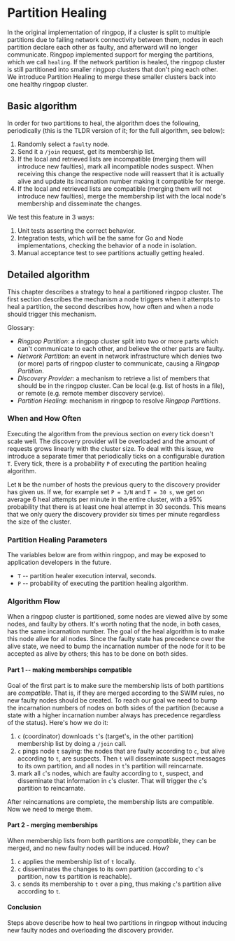 # Partition Healing

In the original implementation of ringpop, if a cluster is split to multiple partitions due to failing network connectivity between them, nodes in each partition declare each other as faulty, and afterward will no longer communicate. Ringpop implemented support for merging the partitions, which we call `healing`. If the network partition is healed, the ringpop cluster is still partitioned into smaller ringpop clusters that don't ping each other. We introduce Partition Healing to merge these smaller clusters back into one healthy ringpop cluster.

## Basic algorithm

In order for two partitions to heal, the algorithm does the following, periodically (this is the TLDR version of it; for the full algorithm, see below):

1. Randomly select a `faulty` node.
2. Send it a `/join` request, get its membership list.
3. If the local and retrieved lists are incompatible (merging them will introduce new faulties), mark all incompatible nodes suspect. When receiving this change the respective node will reassert that it is actually alive and update its incarnation number making it compatible for merge.
4. If the local and retrieved lists are compatible (merging them will not introduce new faulties), merge the membership list with the local node's membership and disseminate the changes.

We test this feature in 3 ways:

1. Unit tests asserting the correct behavior.
2. Integration tests, which will be the same for Go and Node implementations, checking the behavior of a node in isolation.
3. Manual acceptance test to see partitions actually getting healed.

## Detailed algorithm

This chapter describes a strategy to heal a partitioned ringpop cluster. The first section describes the mechanism a node triggers when it attempts to heal a partition, the second describes how, how often and when a node should trigger this mechanism.

Glossary:

* _Ringpop Partition_: a ringpop cluster split into two or more parts which can't communicate to each other, and believe the other parts are faulty.
* _Network Partition_: an event in network infrastructure which denies two (or more) parts of ringpop cluster to communicate, causing a _Ringpop Partition_.
* _Discovery Provider_: a mechanism to retrieve a list of members that should be in the ringpop cluster. Can be local (e.g. list of hosts in a file), or remote (e.g. remote member discovery service).
* _Partition Healing_: mechanism in ringpop to resolve _Ringpop Partitions_.

### When and How Often

Executing the algorithm from the previous section on every tick doesn't scale well. The discovery provider will be overloaded and the amount of requests grows linearly with the cluster size. To deal with this issue, we introduce a separate timer that periodically ticks on a configurable duration `T`. Every tick, there is a probability `P` of executing the partition healing algorithm.

Let `N` be the number of hosts the previous query to the discovery provider has given us. If we, for example set `P = 3/N` and `T = 30 s`, we get on average 6 heal attempts per minute in the entire cluster, with a 95% probability that there is at least one heal attempt in 30 seconds. This means that we only query the discovery provider six times per minute regardless the size of the cluster.

### Partition Healing Parameters

The variables below are from within ringpop, and may be exposed to application
developers in the future.

* `T` -- partition healer execution interval, seconds.
* `P` -- probability of executing the partition healing algorithm.

### Algorithm Flow

When a ringpop cluster is partitioned, some nodes are viewed alive by some nodes, and faulty by others. It's worth noting that the node, in both cases, has the same incarnation number. The goal of the heal algorithm is to make this node alive for all nodes. Since the faulty state has precedence over the alive state, we need to bump the incarnation number of the node for it to be accepted as alive by others; this has to be done on both sides.

#### Part 1 -- making memberships compatible

Goal of the first part is to make sure the membership lists of both partitions are _compatible_. That is, if they are merged according to the SWIM rules, no new faulty nodes should be created. To reach our goal we need to bump the incarnation numbers of nodes on both sides of the partition (because a state with a higher incarnation number always has precedence regardless of the status). Here's how we do it:

1. `c` (coordinator) downloads `t`'s (target's, in the other partition) membership list by doing a `/join` call.
2. `c` pings node `t` saying: the nodes that are faulty according to `c`, but alive according to `t`, are suspects. Then `t` will disseminate suspect messages to its own partition, and all nodes in `t`'s partition will reincarnate.
3. mark all `c`'s nodes, which are faulty according to `t`, suspect, and disseminate that information in `c`'s cluster. That will trigger the `c`'s partition to reincarnate.

After reincarnations are complete, the membership lists are compatible. Now we need to merge them.

#### Part 2 - merging memberships

When membership lists from both partitions are _compatible_, they can be merged, and no new faulty nodes will be induced. How?

1. `c` applies the membership list of `t` locally.
2. `c` disseminates the changes to its own partition (according to `c`'s partition, now `t`s partition is reachable).
3. `c` sends its membership to `t` over a ping, thus making `c`'s partition alive according to `t`.

#### Conclusion

Steps above describe how to heal two partitions in ringpop without inducing new faulty nodes and overloading the discovery provider.
